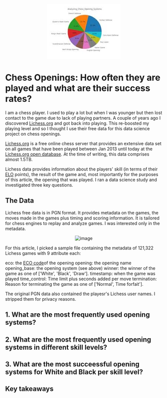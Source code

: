<p align="center">
  <img src="images/Analyzing_Chess_Opening_Systems.jpg?raw=true"/>
</p>

# Chess Openings: How often they are played and what are their success rates?

I am a chess player. I used to play a lot but when I was younger but then lost
contact to the game due to lack of playing partners. A couple of
years ago I discovered [Lichess.org](https://lichess.org) and got back into playing. This
re-boosted my playing level and so I thought I use their free data
for this data science project on chess openings.

[Lichess.org](https://lichess.org) is a free online chess server that provides an extensive
data set on all games that have been played between Jan 2013 until
today at the [Lichess.org open database](https://database.lichess.org/). At the time of writing, this
data comprises almost 1.5TB.

Lichess data provides information about the players' skill (in terms of their [ELO](https://en.wikipedia.org/wiki/Elo_rating_system) points), the result
of the game and, most importantly for the purposes of this article, the opening that was played. I ran
a data science study and investigated three key questions.

## The Data

Lichess free data is in PGN format. It provides metadata on the games,
the moves made in the games plus timing and scoring information. It
is tailored for chess engines to replay and analyze games. I was interested only
in the metadata.  

<p align="center">
<img width="887" alt="image" src="https://github.com/san-zrl/chess_openings/images/metadata.png">
</p>

For this article, I picked a sample file containing the metadata of 121,322 Lichess games
with 9 attribute each:

eco: the [ECO code](https://en.wikipedia.org/wiki/Encyclopaedia_of_Chess_Openings)of the opening
opening: the opening name
opening_base: the opening system (see above)
winner: the winner of the game as one of ['White', 'Black', 'Draw'].
timestamp: when the game was played
time_control: Time limit plus seconds added per move
termination: Reason for terminating the game as one of ['Normal', Time forfait'].

The original PGN data also contained the playesr's Lichess user names. I stripped them for privacy reasons.

## 1. What are the most frequently used opening systems?

## 2. What are the most frequently used opening systems in different skill levels?

## 3. What are the most succeessful opening systems for White and Black per skill level?

## Key takeaways
